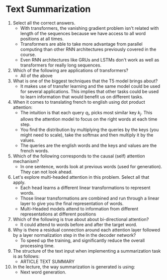 # Text Summarization

1. Select all the correct answers.
   - With transformers, the vanishing gradient problem isn't related with length of the sequences because we have access to all word positions at all times.
   - Transformers are able to take more advantage from parallel computing than other RNN architectures previously covered in the course.
   - Even RNN architectures like GRUs and LSTMs don't work as well as transformers for really long sequences.
2. Which of the following are applications of transformers?
   - All of the above
3. What is one of the biggest techniques that the T5 model brings about?
   - It makes use of transfer learning and the same model could be used for several applications. This implies that other tasks could be used to learn information that would benefit us on different tasks. 
4. When it comes to translating french to english using dot product attention:
   - The intuition is that each query $q_i$, picks most similar key $k_j$. This allows the attention model to focus on the right words at each time step.
   - You find the distribution by multiplying the queries by the keys (you might need to scale), take the softmax and then multiply it by the values.
   - The queries are the english words and the keys and values are the french words.
5. Which of the following corresponds to the causal (self) attention mechanism?
   - In one sentence, words look at previous words (used for generation). They can not look ahead. 
6. Let's explore multi-headed attention in this problem. Select all that apply.
   - Each head learns a different linear transformations to represent words.
   - Those linear transformations are combined and run through a linear layer to give you the final representation of words.
   - Multi-Headed models attend to information from different representations at different positions
7. Which of the following is true about about bi-directional attention?
   - It could attend to words before and after the target word.
8. Why is there a residual connection around each attention layer followed by a layer normalization step in the in the decoder network?
   - To speed up the training, and significantly reduce the overall processing time.
9. The structure of the text input when implementing a summarization task is as follows:
    - ARTICLE TEXT <EOS> SUMMARY <EOS> <pad>
10. In the lecture, the way summarization is generated is using:
    - Next word generation.
